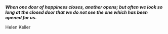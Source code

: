 _**When one door of happiness closes, another opens; but often we look so long at the closed door that we do not see the one which has been opened for us.**_

Helen Keller